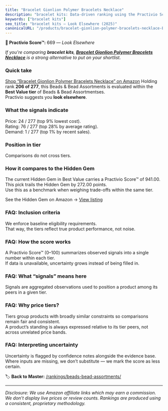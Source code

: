 ```yaml
---
title: "Bracelet Gionlion Polymer Bracelets Necklace"
description: "bracelet kits: Data-driven ranking using the Practivio Score™. Positioned by quality, value, demand, findability, momentum."
keywords: ["bracelet kits"]
seo_title: "bracelet kits — Look Elsewhere (2025)"
canonicalURL: "/products/bracelet-gionlion-polymer-bracelets-necklace-B09G2979JS/"
---
```


**🚫 Practivio Score™:** 669 — _Look Elsewhere_


*If you're comparing **bracelet kits**, **[Bracelet Gionlion Polymer Bracelets Necklace](https://www.amazon.com/dp/B09G2979JS?tag=practivio-20)** is a strong alternative to put on your shortlist.*
### Quick take
[Shop “Bracelet Gionlion Polymer Bracelets Necklace” on Amazon](https://www.amazon.com/dp/B09G2979JS?tag=practivio-20)
Holding rank **206 of 277**, this Beads & Bead Assortments is evaluated within the **Best Value tier** of Beads & Bead Assortmentses.  
Practivio suggests you **look elsewhere**.

### What the signals indicate
Price: 24 / 277 (top 9% lowest cost).  
Rating: 76 / 277 (top 28% by average rating).  
Demand: 1 / 277 (top 1% by recent sales).

### Position in tier
Comparisons do not cross tiers.

### How it compares to the Hidden Gem
The current Hidden Gem in Best Value carries a Practivio Score™ of 941.00.  
This pick trails the Hidden Gem by 272.00 points.  
Use this as a benchmark when weighing trade-offs within the same tier.  

See the Hidden Gem on Amazon → [View listing](https://www.amazon.com/dp/B09X9DPDBQ?tag=practivio-20)

### FAQ: Inclusion criteria
We enforce baseline eligibility requirements.  
That way, the tiers reflect true product performance, not noise.

### FAQ: How the score works
A Practivio Score™ (0–100) summarizes observed signals into a single number within each tier.  
If data is unavailable, uncertainty grows instead of being filled in.

### FAQ: What “signals” means here
Signals are aggregated observations used to position a product among its peers in a given tier.

### FAQ: Why price tiers?
Tiers group products with broadly similar constraints so comparisons remain fair and consistent.  
A product’s standing is always expressed relative to its tier peers, not across unrelated price bands.

### FAQ: Interpreting uncertainty
Uncertainty is flagged by confidence notes alongside the evidence base.  
Where inputs are missing, we don’t substitute — we mark the score as less certain.


🏷️ **Back to Master:** [/rankings/beads-bead-assortments/](/rankings/beads-bead-assortments/)

---
_Disclosure: We use Amazon affiliate links which may earn a commission. We don’t display live prices or review counts. Rankings are produced using a consistent, proprietary methodology._
